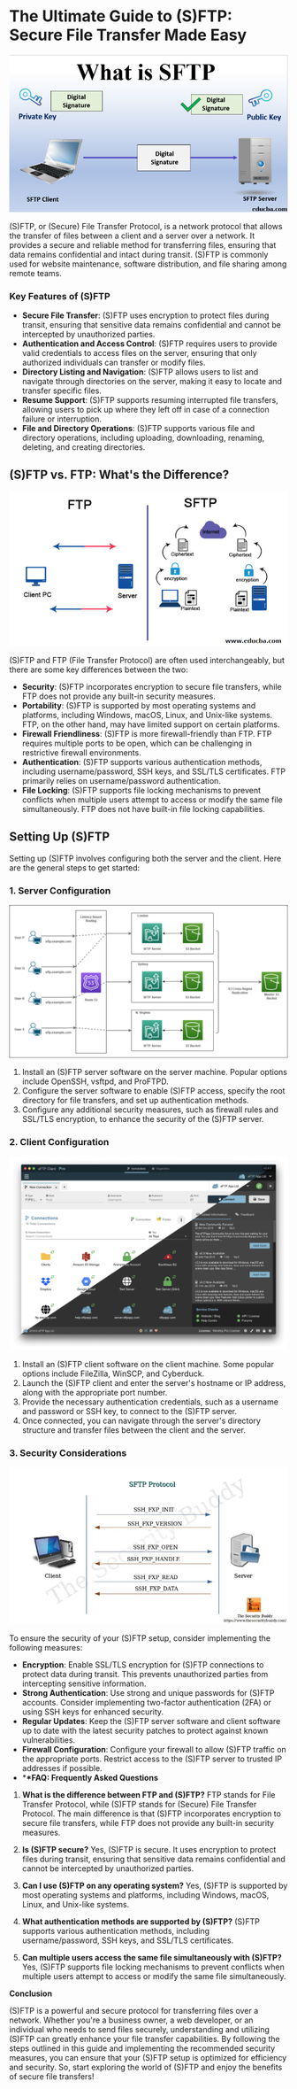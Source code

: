 # The Ultimate Guide to (S)FTP: Secure File Transfer Made Easy

![image](image/what-is-SFTP-1.png)

(S)FTP, or (Secure) File Transfer Protocol, is a network protocol that allows the transfer of files between a client and a server over a network. It provides a secure and reliable method for transferring files, ensuring that data remains confidential and intact during transit. (S)FTP is commonly used for website maintenance, software distribution, and file sharing among remote teams.

### Key Features of (S)FTP

- **Secure File Transfer**: (S)FTP uses encryption to protect files during transit, ensuring that sensitive data remains confidential and cannot be intercepted by unauthorized parties.
- **Authentication and Access Control**: (S)FTP requires users to provide valid credentials to access files on the server, ensuring that only authorized individuals can transfer or modify files.
- **Directory Listing and Navigation**: (S)FTP allows users to list and navigate through directories on the server, making it easy to locate and transfer specific files.
- **Resume Support**: (S)FTP supports resuming interrupted file transfers, allowing users to pick up where they left off in case of a connection failure or interruption.
- **File and Directory Operations**: (S)FTP supports various file and directory operations, including uploading, downloading, renaming, deleting, and creating directories.

## (S)FTP vs. FTP: What's the Difference?

![image](image/FTP-vs-SFTP.png)

(S)FTP and FTP (File Transfer Protocol) are often used interchangeably, but there are some key differences between the two:

- **Security**: (S)FTP incorporates encryption to secure file transfers, while FTP does not provide any built-in security measures.
- **Portability**: (S)FTP is supported by most operating systems and platforms, including Windows, macOS, Linux, and Unix-like systems. FTP, on the other hand, may have limited support on certain platforms.
- **Firewall Friendliness**: (S)FTP is more firewall-friendly than FTP. FTP requires multiple ports to be open, which can be challenging in restrictive firewall environments.
- **Authentication**: (S)FTP supports various authentication methods, including username/password, SSH keys, and SSL/TLS certificates. FTP primarily relies on username/password authentication.
- **File Locking**: (S)FTP supports file locking mechanisms to prevent conflicts when multiple users attempt to access or modify the same file simultaneously. FTP does not have built-in file locking capabilities.

## Setting Up (S)FTP

Setting up (S)FTP involves configuring both the server and the client. Here are the general steps to get started:

### 1. Server Configuration

![image](image/Globally-distributed-architecture-with-Route-53-SFTP-servers-Amazon-S3-CRR.png)

1. Install an (S)FTP server software on the server machine. Popular options include OpenSSH, vsftpd, and ProFTPD.
2. Configure the server software to enable (S)FTP access, specify the root directory for file transfers, and set up authentication methods.
3. Configure any additional security measures, such as firewall rules and SSL/TLS encryption, to enhance the security of the (S)FTP server.

### 2. Client Configuration

![image](image/v3.png)

1. Install an (S)FTP client software on the client machine. Some popular options include FileZilla, WinSCP, and Cyberduck.
2. Launch the (S)FTP client and enter the server's hostname or IP address, along with the appropriate port number.
3. Provide the necessary authentication credentials, such as a username and password or SSH key, to connect to the (S)FTP server.
4. Once connected, you can navigate through the server's directory structure and transfer files between the client and the server.

### 3. Security Considerations

![image](image/pt.jpg)

To ensure the security of your (S)FTP setup, consider implementing the following measures:

- **Encryption**: Enable SSL/TLS encryption for (S)FTP connections to protect data during transit. This prevents unauthorized parties from intercepting sensitive information.
- **Strong Authentication**: Use strong and unique passwords for (S)FTP accounts. Consider implementing two-factor authentication (2FA) or using SSH keys for enhanced security.
- **Regular Updates**: Keep the (S)FTP server software and client software up to date with the latest security patches to protect against known vulnerabilities.
- **Firewall Configuration**: Configure your firewall to allow (S)FTP traffic on the appropriate ports. Restrict access to the (S)FTP server to trusted IP addresses if possible.
- \***\*FAQ: Frequently Asked Questions**

1. **What is the difference between FTP and (S)FTP?**
   FTP stands for File Transfer Protocol, while (S)FTP stands for (Secure) File Transfer Protocol. The main difference is that (S)FTP incorporates encryption to secure file transfers, while FTP does not provide any built-in security measures.

2. **Is (S)FTP secure?**
   Yes, (S)FTP is secure. It uses encryption to protect files during transit, ensuring that sensitive data remains confidential and cannot be intercepted by unauthorized parties.

3. **Can I use (S)FTP on any operating system?**
   Yes, (S)FTP is supported by most operating systems and platforms, including Windows, macOS, Linux, and Unix-like systems.

4. **What authentication methods are supported by (S)FTP?**
   (S)FTP supports various authentication methods, including username/password, SSH keys, and SSL/TLS certificates.

5. **Can multiple users access the same file simultaneously with (S)FTP?**
   Yes, (S)FTP supports file locking mechanisms to prevent conflicts when multiple users attempt to access or modify the same file simultaneously.

**Conclusion**

(S)FTP is a powerful and secure protocol for transferring files over a network. Whether you're a business owner, a web developer, or an individual who needs to send files securely, understanding and utilizing (S)FTP can greatly enhance your file transfer capabilities. By following the steps outlined in this guide and implementing the recommended security measures, you can ensure that your (S)FTP setup is optimized for efficiency and security. So, start exploring the world of (S)FTP and enjoy the benefits of secure file transfers!
